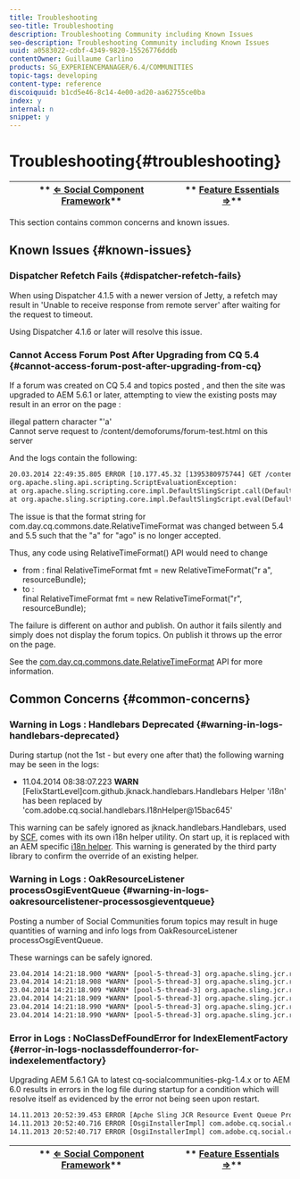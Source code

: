 ```yaml
---
title: Troubleshooting
seo-title: Troubleshooting
description: Troubleshooting Community including Known Issues
seo-description: Troubleshooting Community including Known Issues
uuid: a0583022-cdbf-4349-9820-15526776dddb
contentOwner: Guillaume Carlino
products: SG_EXPERIENCEMANAGER/6.4/COMMUNITIES
topic-tags: developing
content-type: reference
discoiquuid: b1cd5e46-8c14-4e00-ad20-aa62755ce0ba
index: y
internal: n
snippet: y
---
```


# Troubleshooting{#troubleshooting}

| ** [⇐ Social Component Framework](../../communities/using/scf.md)** |** [Feature Essentials ⇒](../../communities/using/essentials.md)** |
|---|---|

This section contains common concerns and known issues.

## Known Issues {#known-issues}

### Dispatcher Refetch Fails {#dispatcher-refetch-fails}

When using Dispatcher 4.1.5 with a newer version of Jetty, a refetch may result in 'Unable to receive response from remote server' after waiting for the request to timeout.

Using Dispatcher 4.1.6 or later will resolve this issue.

### Cannot Access Forum Post After Upgrading from CQ 5.4 {#cannot-access-forum-post-after-upgrading-from-cq}

If a forum was created on CQ 5.4 and topics posted , and then the site was upgraded to AEM 5.6.1 or later, attempting to view the existing posts may result in an error on the page :

illegal pattern character "'a'  
Cannot serve request to /content/demoforums/forum-test.html on this server

And the logs contain the following:

```xml
20.03.2014 22:49:35.805 ERROR [10.177.45.32 [1395380975744] GET /content/demoforums/forum-test.html HTTP/1.1] com.day.cq.wcm.tags.IncludeTag Error while executing script content.jsp
org.apache.sling.api.scripting.ScriptEvaluationException: 
at org.apache.sling.scripting.core.impl.DefaultSlingScript.call(DefaultSlingScript.java:388)
at org.apache.sling.scripting.core.impl.DefaultSlingScript.eval(DefaultSlingScript.java:171)

```

The issue is that the format string for com.day.cq.commons.date.RelativeTimeFormat was changed between 5.4 and 5.5 such that the "a" for "ago" is no longer accepted.

Thus, any code using RelativeTimeFormat() API would need to change

* from : final RelativeTimeFormat fmt = new RelativeTimeFormat("r a", resourceBundle);
* to :  
  final RelativeTimeFormat fmt = new RelativeTimeFormat("r", resourceBundle);

The failure is different on author and publish. On author it fails silently and simply does not display the forum topics. On publish it throws up the error on the page.

See the [com.day.cq.commons.date.RelativeTimeFormat](/sites/developing/using/reference-materials/javadoc/com/day/cq/commons/date/RelativeTimeFormat) API for more information.

## Common Concerns {#common-concerns}

### Warning in Logs : Handlebars Deprecated {#warning-in-logs-handlebars-deprecated}

During startup (not the 1st - but every one after that) the following warning may be seen in the logs:

* 11.04.2014 08:38:07.223 **WARN** [FelixStartLevel]com.github.jknack.handlebars.Handlebars Helper 'i18n' has been replaced by 'com.adobe.cq.social.handlebars.I18nHelper@15bac645'

This warning can be safely ignored as jknack.handlebars.Handlebars, used by [SCF](../../communities/using/scf.md#handlebarsjavascripttemplatinglanguage), comes with its own i18n helper utility. On start up, it is replaced with an AEM specific [i18n helper](../../communities/using/handlebars-helpers.md#i18n). This warning is generated by the third party library to confirm the override of an existing helper.

### Warning in Logs : OakResourceListener processOsgiEventQueue {#warning-in-logs-oakresourcelistener-processosgieventqueue}

Posting a number of Social Communities forum topics may result in huge quantities of warning and info logs from OakResourceListener processOsgiEventQueue.

These warnings can be safely ignored.

```xml
23.04.2014 14:21:18.900 *WARN* [pool-5-thread-3] org.apache.sling.jcr.resource.internal.OakResourceListener processOsgiEventQueue: Resource at /var/search-collections/ugc-sc/_m.frq/jcr:content not found, which is not expected for an added or modified node
23.04.2014 14:21:18.908 *WARN* [pool-5-thread-3] org.apache.sling.jcr.resource.internal.OakResourceListener processOsgiEventQueue: Resource at /var/search-collections/ugc-sc/_m.prx/jcr:content not found, which is not expected for an added or modified node
23.04.2014 14:21:18.909 *WARN* [pool-5-thread-3] org.apache.sling.jcr.resource.internal.OakResourceListener processOsgiEventQueue: Resource at /var/replication/data/1f799fb4-0aeb-4660-aadb-705657f16048/67/67699ab5-9d57-4c79-a755-2727ba9e6452/jcr:content not found, which is not expected for an added or modified node
23.04.2014 14:21:18.909 *WARN* [pool-5-thread-3] org.apache.sling.jcr.resource.internal.OakResourceListener processOsgiEventQueue: Resource at /var/replication/data/1f799fb4-0aeb-4660-aadb-705657f16048/67/67699ab5-9d57-4c79-a755-2727ba9e6452/jcr:content not found, which is not expected for an added or modified node
23.04.2014 14:21:18.990 *WARN* [pool-5-thread-3] org.apache.sling.jcr.resource.internal.OakResourceListener processOsgiEventQueue: Resource at /var/replication/data/1f799fb4-0aeb-4660-aadb-705657f16048/b9/b91f1690-87e8-41d8-a78e-cd2259f837c8/jcr:content not found, which is not expected for an added or modified node
23.04.2014 14:21:18.990 *WARN* [pool-5-thread-3] org.apache.sling.jcr.resource.internal.OakResourceListener processOsgiEventQueue: Resource at /var/replication/data/1f799fb4-0aeb-4660-aadb-705657f16048/b9/b91f1690-87e8-41d8-a78e-cd2259f837c8/jcr:content not found, which is not expected for an added or modified node

```

### Error in Logs : NoClassDefFoundError for IndexElementFactory {#error-in-logs-noclassdeffounderror-for-indexelementfactory}

Upgrading AEM 5.6.1 GA to latest cq-socialcommunities-pkg-1.4.x or to AEM 6.0 results in errors in the log file during startup for a condition which will resolve itself as evidenced by the error not being seen upon restart.

```xml
14.11.2013 20:52:39.453 ERROR [Apche Sling JCR Resource Event Queue Processor for path '/'] com.adobe.cq.social.storage.index.impl.IndexService Error occured while processing event java.util.ConcurrentModificationException
14.11.2013 20:52:40.716 ERROR [OsgiInstallerImpl] com.adobe.cq.social.cq-social-commons [CommentListProvider] Error during instantiation of the implementation object (java.lang.NoClassDefFoundError: com/adobe/cq/social/storage/index/IndexElementFactory) java.lang.NoClassDefFoundError: com/adobe/cq/social/storage/index/IndexElementFactory
14.11.2013 20:52:40.717 ERROR [OsgiInstallerImpl] com.adobe.cq.social.cq-social-commons [CommentListProvider] Failed creating the component instance; see log for reason
```

| ** [⇐ Social Component Framework](../../communities/using/scf.md)** |** [Feature Essentials ⇒](../../communities/using/essentials.md)** |
|---|---|

